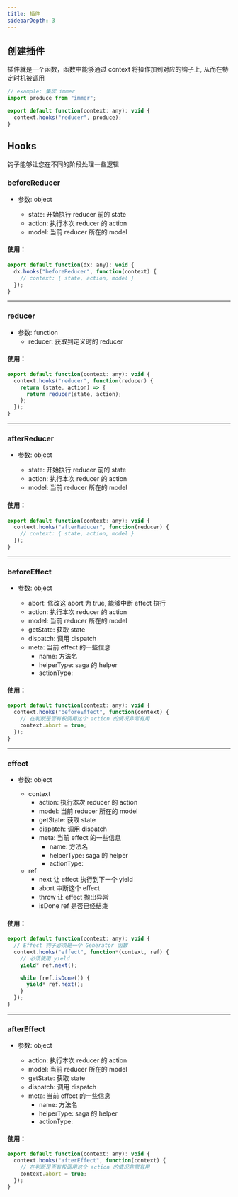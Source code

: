 ```yaml
---
title: 插件
sidebarDepth: 3
---
```


## 创建插件

插件就是一个函数，函数中能够通过 context 将操作加到对应的钩子上, 从而在特定时机被调用

```javascript
// example: 集成 immer
import produce from "immer";

export default function(context: any): void {
  context.hooks("reducer", produce);
}
```

## Hooks

钩子能够让您在不同的阶段处理一些逻辑

### beforeReducer

- 参数: object

  - state: 开始执行 reducer 前的 state
  - action: 执行本次 reducer 的 action
  - model: 当前 reducer 所在的 model

#### 使用：

```javascript
export default function(dx: any): void {
  dx.hooks("beforeReducer", function(context) {
    // context: { state, action, model }
  });
}
```

<hr />

### reducer

- 参数: function
  - reducer: 获取到定义时的 reducer

#### 使用：

```javascript
export default function(context: any): void {
  context.hooks("reducer", function(reducer) {
    return (state, action) => {
      return reducer(state, action);
    };
  });
}
```

<hr />

### afterReducer

- 参数: object

  - state: 开始执行 reducer 前的 state
  - action: 执行本次 reducer 的 action
  - model: 当前 reducer 所在的 model

#### 使用：

```javascript
export default function(context: any): void {
  context.hooks("afterReducer", function(reducer) {
    // context: { state, action, model }
  });
}
```

<hr />

### beforeEffect

- 参数: object

  - abort: 修改这 abort 为 true, 能够中断 effect 执行
  - action: 执行本次 reducer 的 action
  - model: 当前 reducer 所在的 model
  - getState: 获取 state
  - dispatch: 调用 dispatch
  - meta: 当前 effect 的一些信息
    - name: 方法名
    - helperType: saga 的 helper
    - actionType:

#### 使用：

```javascript
export default function(context: any): void {
  context.hooks("beforeEffect", function(context) {
    // 在判断是否有权调用这个 action 的情况非常有用
    context.abort = true;
  });
}
```

<hr />

### effect

- 参数: object

  - context
    - action: 执行本次 reducer 的 action
    - model: 当前 reducer 所在的 model
    - getState: 获取 state
    - dispatch: 调用 dispatch
    - meta: 当前 effect 的一些信息
      - name: 方法名
      - helperType: saga 的 helper
      - actionType:
  - ref
    - next 让 effect 执行到下一个 yield
    - abort 中断这个 effect
    - throw 让 effect 抛出异常
    - isDone ref 是否已经结束

#### 使用：

```javascript
export default function(context: any): void {
  // Effect 钩子必须是一个 Generator 函数
  context.hooks("effect", function*(context, ref) {
    // 必须使用 yield
    yield* ref.next();

    while (ref.isDone()) {
      yield* ref.next();
    }
  });
}
```

<hr />

### afterEffect

- 参数: object

  - action: 执行本次 reducer 的 action
  - model: 当前 reducer 所在的 model
  - getState: 获取 state
  - dispatch: 调用 dispatch
  - meta: 当前 effect 的一些信息
    - name: 方法名
    - helperType: saga 的 helper
    - actionType:

#### 使用：

```javascript
export default function(context: any): void {
  context.hooks("afterEffect", function(context) {
    // 在判断是否有权调用这个 action 的情况非常有用
    context.abort = true;
  });
}
```

